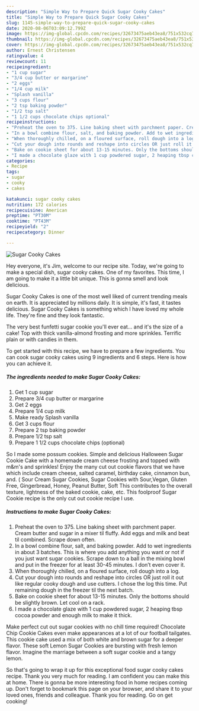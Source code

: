 ```yaml
---
description: "Simple Way to Prepare Quick Sugar Cooky Cakes"
title: "Simple Way to Prepare Quick Sugar Cooky Cakes"
slug: 1145-simple-way-to-prepare-quick-sugar-cooky-cakes
date: 2020-08-06T03:09:12.799Z
image: https://img-global.cpcdn.com/recipes/32673475aeb43ea8/751x532cq70/sugar-cooky-cakes-recipe-main-photo.jpg
thumbnail: https://img-global.cpcdn.com/recipes/32673475aeb43ea8/751x532cq70/sugar-cooky-cakes-recipe-main-photo.jpg
cover: https://img-global.cpcdn.com/recipes/32673475aeb43ea8/751x532cq70/sugar-cooky-cakes-recipe-main-photo.jpg
author: Ernest Christensen
ratingvalue: 4
reviewcount: 11
recipeingredient:
- "1 cup sugar"
- "3/4 cup butter or margarine"
- "2 eggs"
- "1/4 cup milk"
- "Splash vanilla"
- "3 cups flour"
- "2 tsp baking powder"
- "1/2 tsp salt"
- "1 1/2 cups chocolate chips optional"
recipeinstructions:
- "Preheat the oven to 375. Line baking sheet with parchment paper. Cream butter and sugar in a mixer til fluffy. Add eggs and milk and beat til combined. Scrape down often."
- "In a bowl combine flour, salt, and baking powder. Add to wet ingredients in about 3 batches. This is where you add anything you want or not if you just want sugar cookies. Scrape down to a ball in the mixing bowl and put in the freezer for at least 30-45 minutes. I don’t even cover it."
- "When thoroughly chilled, on a floured surface, roll dough into a log."
- "Cut your dough into rounds and reshape into circles OR just roll it out like regular cooky dough and use cutters. I chose the log this time. Put remaining dough in the freezer til the next batch."
- "Bake on cookie sheet for about 13-15 minutes. Only the bottoms should be slightly brown. Let cool on a rack."
- "I made a chocolate glaze with 1 cup powdered sugar, 2 heaping tbsp cocoa powder and enough milk to make it thick."
categories:
- Recipe
tags:
- sugar
- cooky
- cakes

katakunci: sugar cooky cakes 
nutrition: 172 calories
recipecuisine: American
preptime: "PT30M"
cooktime: "PT43M"
recipeyield: "2"
recipecategory: Dinner

---
```



![Sugar Cooky Cakes](https://img-global.cpcdn.com/recipes/32673475aeb43ea8/751x532cq70/sugar-cooky-cakes-recipe-main-photo.jpg)

Hey everyone, it's Jim, welcome to our recipe site. Today, we're going to make a special dish, sugar cooky cakes. One of my favorites. This time, I am going to make it a little bit unique. This is gonna smell and look delicious.

Sugar Cooky Cakes is one of the most well liked of current trending meals on earth. It is appreciated by millions daily. It is simple, it's fast, it tastes delicious. Sugar Cooky Cakes is something which I have loved my whole life. They're fine and they look fantastic.

The very best funfetti sugar cookie you&#39;ll ever eat… and it&#39;s the size of a cake! Top with thick vanilla-almond frosting and more sprinkles. Terrific plain or with candies in them.


To get started with this recipe, we have to prepare a few ingredients. You can cook sugar cooky cakes using 9 ingredients and 6 steps. Here is how you can achieve it.

<!--inarticleads1-->

##### The ingredients needed to make Sugar Cooky Cakes:

1. Get 1 cup sugar
1. Prepare 3/4 cup butter or margarine
1. Get 2 eggs
1. Prepare 1/4 cup milk
1. Make ready Splash vanilla
1. Get 3 cups flour
1. Prepare 2 tsp baking powder
1. Prepare 1/2 tsp salt
1. Prepare 1 1/2 cups chocolate chips (optional)


So I made some possum cookies. Simple and delicious Halloween Sugar Cookie Cake with a homemade cream cheese frosting and topped with m&amp;m&#39;s and sprinkles! Enjoy the many cut out cookie flavors that we have which include cream cheese, salted caramel, birthday cake, cinnamon bun, and. ( Sour Cream Sugar Cookies, Sugar Cookies with Sour,Vegan, Gluten Free, Gingerbread, Honey, Peanut Butter, Soft This contributes to the overall texture, lightness of the baked cookie, cake, etc. This foolproof Sugar Cookie recipe is the only cut out cookie recipe I use. 

<!--inarticleads2-->

##### Instructions to make Sugar Cooky Cakes:

1. Preheat the oven to 375. Line baking sheet with parchment paper. Cream butter and sugar in a mixer til fluffy. Add eggs and milk and beat til combined. Scrape down often.
1. In a bowl combine flour, salt, and baking powder. Add to wet ingredients in about 3 batches. This is where you add anything you want or not if you just want sugar cookies. Scrape down to a ball in the mixing bowl and put in the freezer for at least 30-45 minutes. I don’t even cover it.
1. When thoroughly chilled, on a floured surface, roll dough into a log.
1. Cut your dough into rounds and reshape into circles OR just roll it out like regular cooky dough and use cutters. I chose the log this time. Put remaining dough in the freezer til the next batch.
1. Bake on cookie sheet for about 13-15 minutes. Only the bottoms should be slightly brown. Let cool on a rack.
1. I made a chocolate glaze with 1 cup powdered sugar, 2 heaping tbsp cocoa powder and enough milk to make it thick.


Make perfect cut out sugar cookies with no chill time required! Chocolate Chip Cookie Cakes even make appearances at a lot of our football tailgates. This cookie cake used a mix of both white and brown sugar for a deeper flavor. These soft Lemon Sugar Cookies are bursting with fresh lemon flavor. Imagine the marriage between a soft sugar cookie and a tangy lemon. 

So that's going to wrap it up for this exceptional food sugar cooky cakes recipe. Thank you very much for reading. I am confident you can make this at home. There is gonna be more interesting food in home recipes coming up. Don't forget to bookmark this page on your browser, and share it to your loved ones, friends and colleague. Thank you for reading. Go on get cooking!
